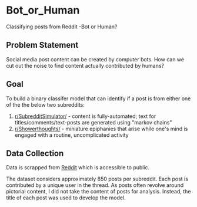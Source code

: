 # Bot_or_Human
Classifying posts from Reddit -Bot or Human?

## Problem Statement
Social media post content can be created by computer bots. How can we cut out the noise to find content actually contributed by humans?

## Goal
To build a binary classifer model that can identify if a post is from either one of the the below two subreddits:
1. [r/SubredditSimulator/](https://www.reddit.com/r/SubredditSimulator/) - content is fully-automated; text for titles/comments/text-posts are generated using "markov chains"
2. [r/Showerthoughts/](https://www.reddit.com/r/Showerthoughts/) - miniature epiphanies that arise while one's mind is engaged with a routine, uncomplicated activity

## Data Collection
Data is scrapped from [Reddit](https://www.reddit.com) which is accessible to public.

The dataset considers approximately 850 posts per subreddit. Each post is contributed by a unique user in the thread. As posts often revolve around pictorial content, I did not take the content of posts for analysis. Instead, the title of each post was used to develop the model.  
